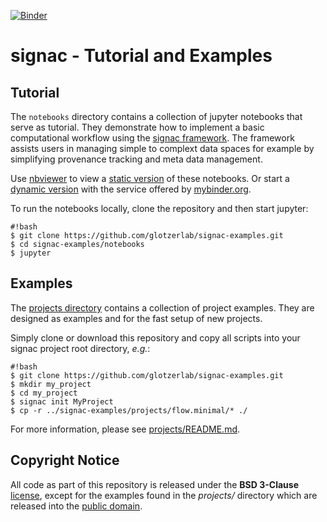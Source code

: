 [![Binder](http://mybinder.org/badge.svg)](https://mybinder.org/v2/gh/csadorf/signac-examples/master?filepath=notebooks%2Findex.ipynb)

# signac - Tutorial and Examples

## Tutorial

The `notebooks` directory contains a collection of jupyter notebooks that serve as tutorial.
They demonstrate how to implement a basic computational workflow using the [signac framework](https://glotzerlab.engin.umich.edu/signac).
The framework assists users in managing simple to complext data spaces for example by simplifying provenance tracking and meta data management.

Use [nbviewer](http://nbviewer.jupyter.org) to view a [static version](http://nbviewer.jupyter.org/github/csadorf/signac-examples/blob/master/index.ipynb) of these notebooks.
Or start a [dynamic version](https://mybinder.org/v2/gh/csadorf/signac-examples/master?filepath=notebooks%2Findex.ipynb) with the service offered by [mybinder.org](http://www.mybinder.org).

To run the notebooks locally, clone the repository and then start jupyter:
```
#!bash
$ git clone https://github.com/glotzerlab/signac-examples.git
$ cd signac-examples/notebooks
$ jupyter
```

## Examples

The [projects directory](projects/) contains a collection of project examples.
They are designed as examples and for the fast setup of new projects.

Simply clone or download this repository and copy all scripts into your signac project root directory, *e.g.*:

```
#!bash
$ git clone https://github.com/glotzerlab/signac-examples.git
$ mkdir my_project
$ cd my_project
$ signac init MyProject
$ cp -r ../signac-examples/projects/flow.minimal/* ./
```

For more information, please see [projects/README.md](projects/README.md).

## Copyright Notice

All code as part of this repository is released under the **BSD 3-Clause** [license](LICENSE.txt), except for the examples found in the *projects/* directory which are released into the [public domain](projects/LICENSE.txt).
